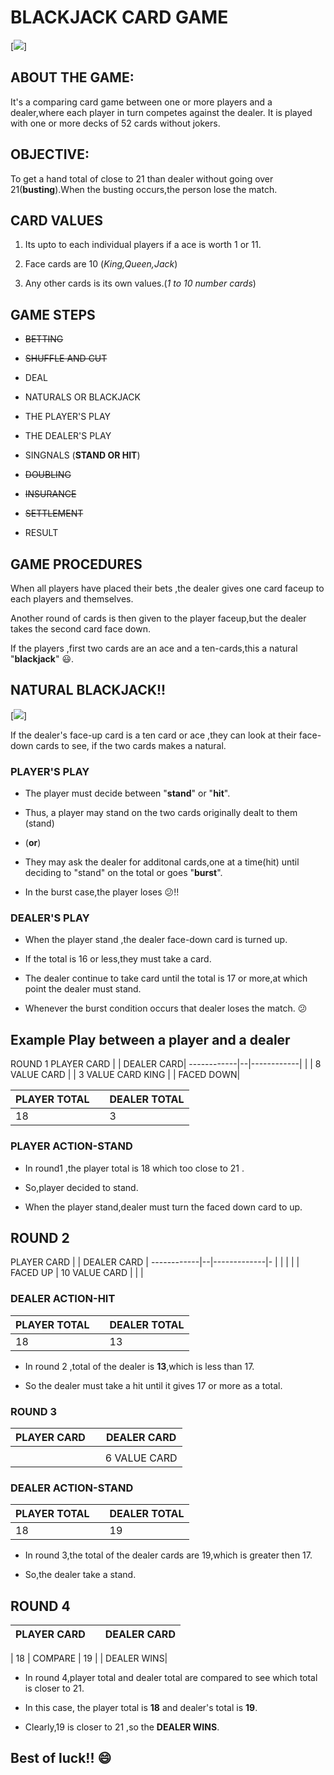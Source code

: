 # **BLACKJACK CARD GAME**

[![](blackjackim.jpg)]


## ABOUT THE GAME: 
It's a comparing card game between one or more players and a dealer,where each player in turn competes against the dealer.
It is played with one or more decks of 52 cards without jokers. 
         
## OBJECTIVE:
To get a hand total of close to 21 than dealer without going over 21(**busting**).When the busting occurs,the person lose the match.

## CARD VALUES

1. Its upto  to each individual players if a ace is worth 1 or 11.

1. Face cards are 10 (_King,Queen,Jack_)

2. Any other cards is its own values.(_1 to 10 number cards_)

## GAME STEPS

* ~~BETTING~~

* ~~SHUFFLE AND CUT~~

* DEAL

* NATURALS OR BLACKJACK

* THE  PLAYER'S PLAY

* THE DEALER'S PLAY

* SINGNALS (**STAND OR HIT**)

* ~~DOUBLING~~ 

* ~~INSURANCE~~

* ~~SETTLEMENT~~

* RESULT

## GAME PROCEDURES

When all  players have placed their bets ,the dealer gives one card faceup to each players and themselves.

Another round of cards is then given to the player faceup,but the dealer takes the second card face down.

If the players ,first two cards are an ace and a ten-cards,this a natural "**blackjack**" :smiley:.

## NATURAL BLACKJACK!!
[![](blackjack21.jpg)]

If the dealer's face-up card is a ten card or ace ,they can look at their face-down cards to see, if the two cards makes a natural.

### PLAYER'S PLAY

* The player must decide between "**stand**" or "**hit**".

* Thus, a player may stand on the two cards originally dealt to them (stand)             
         
         
 * (**or**)
          

 * They may ask the dealer for additonal cards,one at a time(hit) until deciding to "stand" on the total or goes "**burst**".

* In the burst case,the player loses :confused:!!

### DEALER'S PLAY

* When the player stand ,the dealer face-down card is turned up.

* If the total is 16 or less,they must take a card.



* The dealer continue to take card until the total is 17 or more,at which point the dealer must stand.

* Whenever the burst condition occurs that dealer loses the match. :confused:

## Example Play between a player and a dealer
ROUND 1
PLAYER CARD |  | DEALER CARD|
------------|--|------------|
 |  | 
8 VALUE CARD |  | 3 VALUE CARD
KING |  | FACED DOWN|


PLAYER TOTAL |  | DEALER TOTAL
-------------|--|-------------
18 |  | 3

### PLAYER ACTION-**STAND**

* In round1 ,the player total is 18 which too close to 21 .

* So,player decided to stand.

* When the player stand,dealer must turn the faced down card to up.

## ROUND 2
PLAYER CARD |  | DEALER CARD | 
------------|--|-------------|-
 |  |  | 
 |  | FACED UP | 10 VALUE CARD
 | |  | 
### DEALER ACTION-**HIT**
 
 PLAYER TOTAL |  | DEALER TOTAL
--------------|--|-------------
18 |  | 13

* In round 2 ,total of the dealer is **13**,which is less than 17.

* So the dealer must take a hit until it gives 17 or more as a total.

### **ROUND 3**
PLAYER CARD |  | DEALER CARD
------------|--|------------
 |  | 
 |  |  |6 VALUE CARD|
 
 ### DEALER ACTION-**STAND**

 PLAYER TOTAL |  | DEALER TOTAL
--------------|--|-------------
18 |  | 19

 * In round 3,the total of the dealer cards are 19,which is greater then 17.
 
 * So,the dealer take a stand.

 ## **ROUND 4**
 PLAYER CARD |  | DEALER CARD
-------------|--|------------
 |
18 | COMPARE | 19
 |  | DEALER WINS|

 * In round 4,player total and dealer total are compared to see which total is closer to 21.
 
  * In this case, the player total is **18** and dealer's total is **19**.

  * Clearly,19 is closer to 21 ,so the **DEALER WINS**.




## Best of luck!! :smile:

     





















           

 
    




